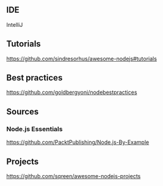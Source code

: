 ## IDE
IntelliJ 

## Tutorials

https://github.com/sindresorhus/awesome-nodejs#tutorials

## Best practices
https://github.com/goldbergyoni/nodebestpractices

## Sources

### Node.js Essentials

https://github.com/PacktPublishing/Node.js-By-Example

## Projects

https://github.com/sqreen/awesome-nodejs-projects

